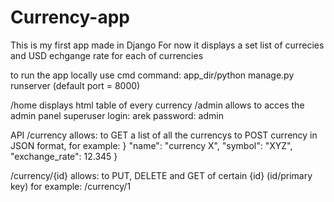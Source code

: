 # Currency-app

This is my first app made in Django
For now it displays a set list of currecies and USD echgange rate for each of currencies

to run the app locally use cmd command: app_dir/python manage.py runserver
(default port = 8000)

/home displays html table of every currency
/admin allows to acces the admin panel
  superuser login: arek password: admin

API
/currency allows:
to GET a list of all the currencys
to POST currency in JSON format, for example: 
}
  "name": "currency X",
  "symbol": "XYZ",
  "exchange_rate": 12.345
}

/currency/{id} allows:
to PUT, DELETE and GET of certain {id} (id/primary key) for example: /currency/1

